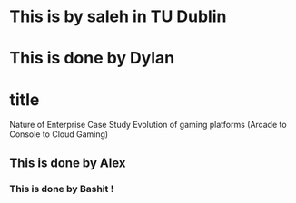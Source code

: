 # This is by saleh in TU Dublin
# This is done by Dylan
# title
Nature of Enterprise Case Study
Evolution of gaming platforms (Arcade to Console to Cloud Gaming)


## This is done by Alex
### This is done by Bashit !
